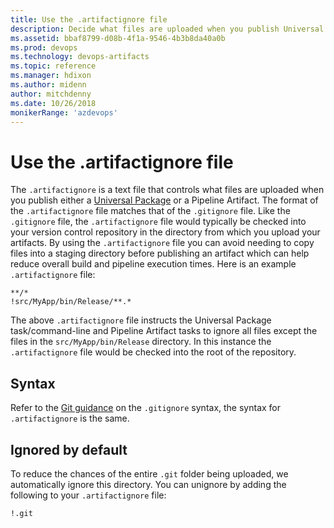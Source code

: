```yaml
---
title: Use the .artifactignore file
description: Decide what files are uploaded when you publish Universal Packages and Pipeline Artifacts with the .artifactignore file.
ms.assetid: bbaf8799-d08b-4f1a-9546-4b3b8da40a0b
ms.prod: devops
ms.technology: devops-artifacts
ms.topic: reference
ms.manager: hdixon
ms.author: midenn
author: mitchdenny
ms.date: 10/26/2018
monikerRange: 'azdevops'
---
```


# Use the .artifactignore file

The ```.artifactignore``` is a text file that controls what files are uploaded when you publish either a [Universal Package](../quickstarts/universal-packages.md) or a Pipeline Artifact. The format of the ```.artifactignore``` file matches that of the ```.gitignore``` file. Like the ```.gitignore``` file, the ```.artifactignore``` file would typically be checked into your version control repository in the directory from which you upload your artifacts. By using the ```.artifactignore``` file you can avoid needing to copy files into a staging directory before publishing an artifact which can help reduce overall build and pipeline execution times. Here is an example ```.artifactignore``` file:

```
**/*
!src/MyApp/bin/Release/**.*
```

The above ```.artifactignore``` file instructs the Universal Package task/command-line and Pipeline Artifact tasks to ignore all files except the files in the ```src/MyApp/bin/Release``` directory. In this instance the ```.artifactignore``` file would be checked into the root of the repository.

## Syntax

Refer to the [Git guidance](https://git-scm.com/docs/gitignore) on the ```.gitignore``` syntax, the syntax for ```.artifactignore``` is the same.

## Ignored by default

To reduce the chances of the entire ```.git``` folder being uploaded, we automatically ignore this directory. You can unignore by adding the following to your ```.artifactignore``` file:

```
!.git
```